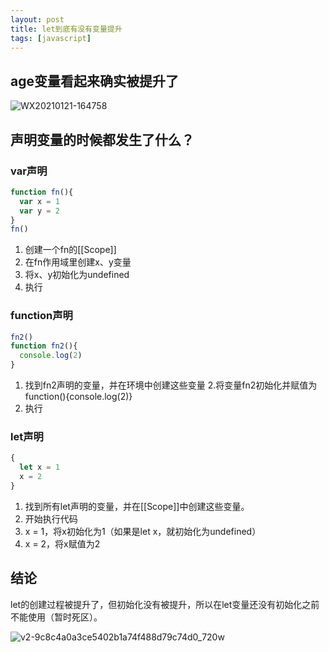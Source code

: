 ```yaml
---
layout: post
title: let到底有没有变量提升
tags: [javascript]
---
```


## age变量看起来确实被提升了

![WX20210121-164758](https://cdn.jsdelivr.net/gh/yunshen-1995/pic-bed@main/img/234147669-854ef6d0-29eb-40ab-afc8-e72bc0ea1653.png)

## 声明变量的时候都发生了什么？

### var声明

```js
function fn(){
  var x = 1
  var y = 2
}
fn()
```

1. 创建一个fn的[[Scope]]
2. 在fn作用域里创建x、y变量
3. 将x、y初始化为undefined
4. 执行

### function声明
```js
fn2()
function fn2(){
  console.log(2)
}
```

1. 找到fn2声明的变量，并在环境中创建这些变量
2.将变量fn2初始化并赋值为function(){console.log(2)}
3. 执行

### let声明
```js
{
  let x = 1
  x = 2
}
```

1. 找到所有let声明的变量，并在[[Scope]]中创建这些变量。
2. 开始执行代码
3. x = 1，将x初始化为1（如果是let x，就初始化为undefined）
4. x = 2，将x赋值为2

## 结论

let的创建过程被提升了，但初始化没有被提升，所以在let变量还没有初始化之前不能使用（暂时死区）。

![v2-9c8c4a0a3ce5402b1a74f488d79c74d0_720w](https://cdn.jsdelivr.net/gh/yunshen-1995/pic-bed@main/img/234147850-4a35f80f-24b9-43cd-92da-8b53424cc53f.png)
